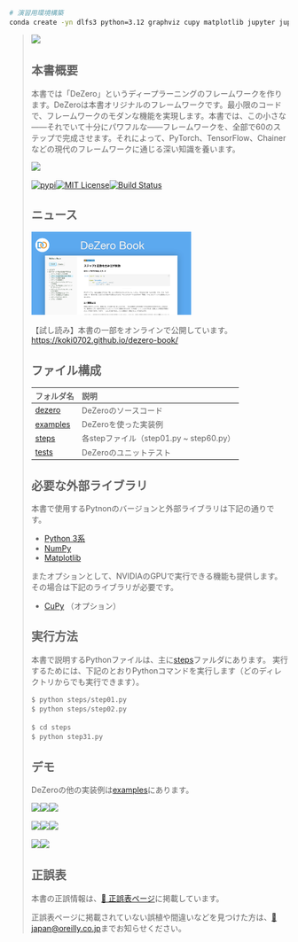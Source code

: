 ```bash
# 演習用環境構築
conda create -yn dlfs3 python=3.12 graphviz cupy matplotlib jupyter jupytext jupyter-book numpy pillow

```

> <p><a href="https://www.amazon.co.jp/dp/4873119065/ref=cm_sw_r_tw_dp_U_x_KiA1Eb39SW14Q"><img src="https://raw.githubusercontent.com/oreilly-japan/deep-learning-from-scratch-3/images/deep-learning-from-scratch-3.png" height="250" /></a></p>
>
> ## 本書概要
>
> 本書では「DeZero」というディープラーニングのフレームワークを作ります。DeZeroは本書オリジナルのフレームワークです。最小限のコードで、フレームワークのモダンな機能を実現します。本書では、この小さな——それでいて十分にパワフルな——フレームワークを、全部で60のステップで完成させます。それによって、PyTorch、TensorFlow、Chainerなどの現代のフレームワークに通じる深い知識を養います。
>
>
> <p><img src="https://raw.githubusercontent.com/oreilly-japan/deep-learning-from-scratch-3/images/dezero_logo.png" width="400px" /></p>
>
>
> <p><a href="https://pypi.python.org/pypi/dezero"><img alt="pypi" src="https://img.shields.io/pypi/v/dezero.svg" /></a><a href="https://github.com/oreilly-japan/deep-learning-from-scratch-3/blob/master/LICENSE.md"><img alt="MIT License" src="http://img.shields.io/badge/license-MIT-blue.svg" /></a><a href="https://travis-ci.org/oreilly-japan/deep-learning-from-scratch-3"><img alt="Build Status" src="https://travis-ci.org/oreilly-japan/deep-learning-from-scratch-3.svg?branch=master" /></a></p>
>
> ## ニュース
>
> <a href="https://koki0702.github.io/dezero-book/"><img src="https://raw.githubusercontent.com/koki0702/koki0702.github.io/master/dezero-book/images/summary_ja.png" height="150px" /></a>
>
> 【試し読み】本書の一部をオンラインで公開しています。
> https://koki0702.github.io/dezero-book/
>
>
> ## ファイル構成
>
> | フォルダ名            | 説明                                    |
> | :-------------------- | :-------------------------------------- |
> | [dezero](/dezero)     | DeZeroのソースコード                    |
> | [examples](/examples) | DeZeroを使った実装例                    |
> | [steps](/steps)       | 各stepファイル（step01.py ~ step60.py） |
> | [tests](/tests)       | DeZeroのユニットテスト                  |
>
>
> ## 必要な外部ライブラリ
>
> 本書で使用するPytnonのバージョンと外部ライブラリは下記の通りです。
>
> - [Python 3系](https://docs.python.org/3/)
> - [NumPy](https://numpy.org/)
> - [Matplotlib](https://matplotlib.org/)
>
> またオプションとして、NVIDIAのGPUで実行できる機能も提供します。その場合は下記のライブラリが必要です。
>
> - [CuPy](https://cupy.chainer.org/) （オプション）
>
>
> ## 実行方法
>
> 本書で説明するPythonファイルは、主に[steps](/steps)ファルダにあります。
> 実行するためには、下記のとおりPythonコマンドを実行します（どのディレクトリからでも実行できます）。
>
> ```bash
> $ python steps/step01.py
> $ python steps/step02.py
>
> $ cd steps
> $ python step31.py
> ```
>
> ## デモ
>
> DeZeroの他の実装例は[examples](/examples)にあります。
>
> [<img src="https://raw.githubusercontent.com/oreilly-japan/deep-learning-from-scratch-3/images/example_tanh.png" height="175"/>](https://github.com/oreilly-japan/deep-learning-from-scratch-3/tree/tanh)[<img src="https://raw.githubusercontent.com/oreilly-japan/deep-learning-from-scratch-3/images/example_spiral.png" height="175"/>](/examples/spiral.py)[<img src="https://raw.githubusercontent.com/oreilly-japan/deep-learning-from-scratch-3/images/example_gpu.png" height="175"/>](https://colab.research.google.com/github/oreilly-japan/deep-learning-from-scratch-3/blob/master/examples/mnist_colab_gpu.ipynb)
>
> [<img src="https://raw.githubusercontent.com/oreilly-japan/deep-learning-from-scratch-3/images/gan.gif" height="175"/>](/examples/gan.py)[<img src="https://raw.githubusercontent.com/oreilly-japan/deep-learning-from-scratch-3/images/vae.png" height="175"/>](/examples/vae.py)[<img src="https://raw.githubusercontent.com/oreilly-japan/deep-learning-from-scratch-3/images/grad_cam.png" height="175"/>](/examples/grad_cam.py)
>
> [<img src="https://raw.githubusercontent.com/oreilly-japan/deep-learning-from-scratch-3/images/style_transfer.png" height="175"/>](/examples/style_transfer.py)[<img src="https://raw.githubusercontent.com/oreilly-japan/deep-learning-from-scratch-3/images/pythonista.png" height="175"/>](https://github.com/oreilly-japan/deep-learning-from-scratch-3/wiki/DeZero%E3%82%92iPhone%E3%81%A7%E5%8B%95%E3%81%8B%E3%81%99)
>
> ## 正誤表
>
> 本書の正誤情報は、[:mag_right: 正誤表ページ](../../wiki/Errata)に掲載しています。
>
> 正誤表ページに掲載されていない誤植や間違いなどを見つけた方は、[:email: japan@oreilly.co.jp](<mailto:japan@oreilly.co.jp>)までお知らせください。
>
